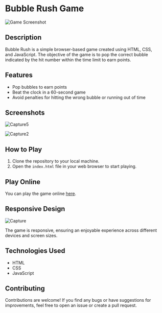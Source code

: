 # Bubble Rush Game

![Game Screenshot](https://github.com/DheerajRay-01/Bubble-Rush-Game/assets/144889143/c8f40538-692b-4a1d-a25b-c54d2a942d6e)


## Description

Bubble Rush is a simple browser-based game created using HTML, CSS, and JavaScript. The objective of the game is to pop the correct bubble indicated by the hit number within the time limit to earn points.

## Features

- Pop bubbles to earn points
- Beat the clock in a 60-second game
- Avoid penalties for hitting the wrong bubble or running out of time

## Screenshots

![Capture5](https://github.com/DheerajRay-01/Bubble-Rush-Game/assets/144889143/47ce6207-8a53-4755-a2d6-393857291c2c)

![Capture2](https://github.com/DheerajRay-01/Bubble-Rush-Game/assets/144889143/8c0e11ce-efa9-4e5a-bab8-11b81172072b)

## How to Play

1. Clone the repository to your local machine.
2. Open the `index.html` file in your web browser to start playing.

## Play Online

You can play the game online [here](https://your-website.com/game).

## Responsive Design
![Capture](https://github.com/DheerajRay-01/Bubble-Rush-Game/assets/144889143/17529b3a-f940-4e2a-969d-02eaada570e2)

The game is responsive, ensuring an enjoyable experience across different devices and screen sizes.

## Technologies Used

- HTML
- CSS
- JavaScript

## Contributing

Contributions are welcome! If you find any bugs or have suggestions for improvements, feel free to open an issue or create a pull request.

